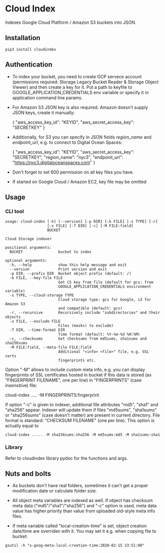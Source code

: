 # Cloud Index

Indexes Google Cloud Platform / Amazon S3 buckets into JSON.

## Installation

```
pip3 install cloudindex
```

## Authentication

* To index your bucket, you need to create GCP servece account
  (permissions required: Storage Legacy Bucket Reader & Storage Object
  Viewer) and then create a key for it. Put a path to keyfile to
  GOOGLE_APPLICATION_CREDENTIALS env variable or specify it in application
  command line params.

* For Amazon S3 JSON key is also required. Amazon doesn't supply JSON keys,
  create it manually:

    {
        "aws_access_key_id": "KEYID",
        "aws_secret_access_key": "SECRETKEY"
    }

* Additionally, for S3 you can specify in JSON fields *region_name* and
  *endpoint_url*, e.g. to connect to Digital Ocean Spaces:

    {
        "aws_access_key_id": "KEYID",
        "aws_secret_access_key": "SECRETKEY",
        "region_name": "nyc3",
        "endpoint_url": "https://nyc3.digitaloceanspaces.com"
    }
    
* Don't forget to set 600 permission on all key files you have.

* If started on Google Cloud / Amazon EC2, key file may be omitted

## Usage

### CLI tool

```
usage: cloud-index [-h] [--version] [-p DIR] [-k FILE] [-s TYPE] [-r]
                   [-x FILE] [-T DIR] [-c] [-M FILE:field]
                   BUCKET

Cloud Storage indexer

positional arguments:
  BUCKET                bucket to index

optional arguments:
  -h, --help            show this help message and exit
  --version             Print version and exit
  -p DIR, --prefix DIR  Bucket object prefix (default: /)
  -k FILE, --key-file FILE
                        Get CS key from file (default for gcs: from
                        GOOGLE_APPLICATION_CREDENTIALS environment variable)
  -s TYPE, --cloud-storage TYPE
                        Cloud storage type: gcs for Google, s3 for Amazon S3
                        and compatible (default: gcs)
  -r, --recursive       Recursively include "subdirectories" and their objects
  -x FILE, --exclude FILE
                        Files (masks) to exclude)
  -T DIR, --time-format DIR
                        Time format (default: %Y-%m-%d %H:%M)
  -c, --checksums       Get checksums from md5sums, sha1sums and sha256sums
  -M FILE:field, --meta-file FILE:field
                        Additional "<info> <file>" file, e.g. SSL certs
                        fingerprints etc.
```

Option "-M" allows to include custom meta info, e.g. you can display
fingerprints of SSL certificates hosted in bucket if this data is stored (as
"FINGERPRINT FILENAME", one per line) in "FINGERPRINTS" (case insensitive)
file:

   cloud-index ..... -M FINGERPRINTS:fingerprint <BUCKET>

If option "-c" is given to indexer, additional file attributes "md5", "sha1"
and "sha256" appear. Indexer will update them if files "md5sums", "sha1sums" or
"sha256sums" (case doesn't matter) are present in current directory. File
format is standard: "CHECKSUM  FILENAME" (one per line). This option is
actually equal to

    cloud-index ..... -M sha256sums:sha256 -M md5sums:md5 -M sha1sums:sha1

### Library

Refer to cloudindex library pydoc for the functions and args.

## Nuts and bolts

* As buckets don't have real folders, sometimes it can't get a proper
  modification date or calculate folder size.

* All object meta variables are indexed as well. If object has checksum meta
  data ("md5"/"sha1"/"sha256") and "-c" option is used, meta data value has
  higher priority than value from uploaded old-style meta info files.

* If meta variable called "local-creation-time" is set, object creation
  date/time are overriden with it. You may set it e.g. when copying file to
  bucket:

```
gsutil -h "x-goog-meta-local-creation-time:2020-02-15 23:51:00" 
```

